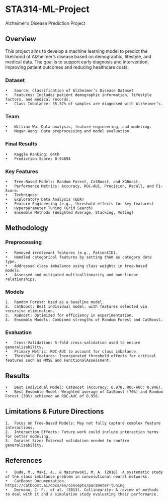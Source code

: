 # STA314-ML-Project

Alzheimer’s Disease Prediction Project

## Overview

This project aims to develop a machine learning model to predict the likelihood of Alzheimer’s disease based on demographic, lifestyle, and medical data. The goal is to support early diagnosis and intervention, improving patient outcomes and reducing healthcare costs.

### Dataset
	•	Source: Classification of Alzheimer’s Disease Dataset
	•	Features: Includes patient demographic information, lifestyle factors, and medical records.
	•	Class Imbalance: 35.37% of samples are diagnosed with Alzheimer’s.

### Team
	•	William Wu: Data analysis, feature engineering, and modeling.
	•	Megan Wang: Data preprocessing and model evaluation.

### Final Results
	•	Kaggle Ranking: 64th
	•	Prediction Score: 0.94894

### Key Features
	•	Tree-Based Models: Random Forest, CatBoost, and XGBoost.
	•	Performance Metrics: Accuracy, ROC-AUC, Precision, Recall, and F1-Score.
	•	Techniques:
	•	Exploratory Data Analysis (EDA)
	•	Feature Engineering (e.g., threshold effects for key features)
	•	Hyperparameter Tuning (Grid Search)
	•	Ensemble Methods (Weighted Average, Stacking, Voting)

## Methodology

### Preprocessing
	•	Removed irrelevant features (e.g., PatientID).
	•	Handled categorical features by setting them as category data type.
	•	Addressed class imbalance using class weights in tree-based models.
	•	Assessed and mitigated multicollinearity and non-linear relationships.

### Models
	1.	Random Forest: Used as a baseline model.
	2.	CatBoost: Best individual model, with features selected via recursive elimination.
	3.	XGBoost: Optimized for efficiency in experimentation.
	4.	Ensemble Models: Combined strengths of Random Forest and CatBoost.

### Evaluation
	•	Cross-Validation: 5-fold cross-validation used to ensure generalizability.
	•	Primary Metric: ROC-AUC to account for class imbalance.
	•	Threshold Features: Incorporated threshold effects for critical features such as MMSE and FunctionalAssessment.

## Results
	•	Best Individual Model: CatBoost (Accuracy: 0.978, ROC-AUC: 0.946).
	•	Best Ensemble Model: Weighted average of CatBoost (70%) and Random Forest (30%) achieved an ROC-AUC of 0.958.

## Limitations & Future Directions
	1.	Focus on Tree-Based Models: May not fully capture complex feature interactions.
	2.	Interaction Effects: Future work could include interaction terms for better modeling.
	3.	Dataset Size: External validation needed to confirm generalizability.

## References
	•	Buda, M., Maki, A., & Mazurowski, M. A. (2018). A systematic study of the class imbalance problem in convolutional neural networks.
	•	CatBoost Documentation. https://catboost.ai/docs/en/concepts/parameter-tuning
	•	Dormann, C. F., et al. (2013). Collinearity: A review of methods to deal with it and a simulation study evaluating their performance.
